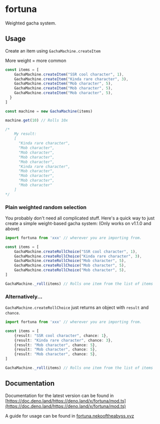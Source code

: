 # fortuna
Weighted gacha system.

## Usage

Create an item using `GachaMachine.createItem`

More weight = more common
```js
const items = [
    GachaMachine.createItem("SSR cool character", 1),
    GachaMachine.createItem("Kinda rare character", 3),
    GachaMachine.createItem("Mob character", 5),
    GachaMachine.createItem("Mob character", 5),
    GachaMachine.createItem("Mob character", 5),
  }
]

const machine = new GachaMachine(items)

machine.get(10) // Rolls 10x 

/*
    My result:
    [
      "Kinda rare character",
      "Mob character",
      "Mob character",
      "Mob character",
      "Mob character",
      "Kinda rare character",
      "Mob character",
      "Mob character",
      "Mob character",
      "Mob character"
    ]
*/
```

### Plain weighted random selection
You probably don't need all complicated stuff. Here's a quick way to just create a simple weight-based gacha system:
(Only works on v1.1.0 and above)

```ts
import fortuna from 'xxx' // wherever you are importing from. 

const items = [
    GachaMachine.createRollChoice("SSR cool character", 1),
    GachaMachine.createRollChoice("Kinda rare character", 3),
    GachaMachine.createRollChoice("Mob character", 5),
    GachaMachine.createRollChoice("Mob character", 5),
    GachaMachine.createRollChoice("Mob character", 5),
]

GachaMachine._roll(items) // Rolls one item from the list of items
```

### Alternatively...
`GachaMachine.createRollChoice` just returns an object with `result` and `chance`.
```ts
import fortuna from 'xxx' // wherever you are importing from. 

const items = [
    {result: "SSR cool character", chance: 1},
    {result: "Kinda rare character", chance: 3},
    {result: "Mob character", chance: 5},
    {result: "Mob character", chance: 5},
    {result: "Mob character", chance: 5},
]

GachaMachine._roll(items) // Rolls one item from the list of items
```


## Documentation
Documentation for the latest version can be found in [https://doc.deno.land/https://deno.land/x/fortuna/mod.ts](https://doc.deno.land/https://deno.land/x/fortuna/mod.ts)

A guide for usage can be found in [fortuna.nekooftheabyss.xyz](https://fortuna.nekooftheabyss.xyz)
